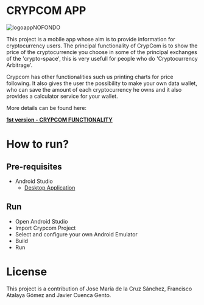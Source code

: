 # CRYPCOM APP

![logoappNOFONDO](https://user-images.githubusercontent.com/74883388/117738290-fc231f80-b1fb-11eb-905c-ae8c09554582.png)


This project is a mobile app whose aim is to provide information for cryptocurrency users. The principal functionality of CrypCom is to show the price of the cryptocurrencie you choose in some of the principal exchanges of the 'crypto-space', this is very usefull for people who do 'Cryptocurrency Arbitrage'. 

Crypcom has other functionalities such us printing charts for price following. It also gives the user the possibility to make your own data wallet, who can save the amount of each cryptocurrency he owns and it also provides a calculator service for your wallet.

More details can be found here:

**[1st version - CRYPCOM FUNCTIONALITY](./Crypcom_Functionality.pdf)**

# How to run?

## Pre-requisites
- Android Studio
  * [Desktop Application](https://developer.android.com/studio?hl=es)

## Run
- Open Android Studio
- Import Crypcom Project
- Select and configure your own Android Emulator
- Build 
- Run

# License
This project is a contribution of Jose María de la Cruz Sánchez, Francisco Atalaya Gómez and Javier Cuenca Gento.
